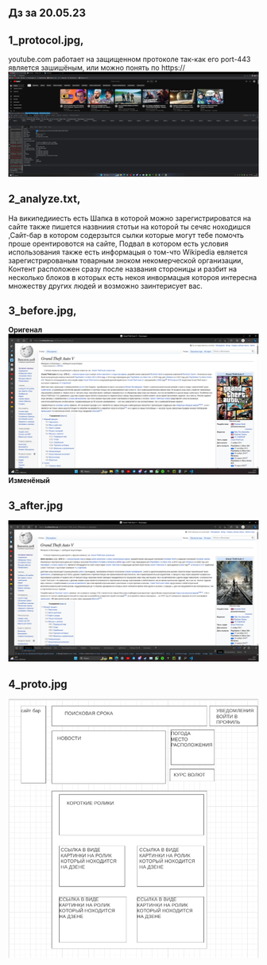## **Дз за** 20.05.23
## **1_protocol.jpg,**
youtube.com работает на защищенном протоколе так-как его port-443 является зашишёным, или можно понять по https://
![1_protocol.jpg,](1_protocol.jpg.png)
## 2_analyze.txt,
На википедииесть есть Шапка в которой можно зарегистрироватся на сайте также пишется назвниия стотьи на которой ты сечяс ноходишся ,Сайт-бар в котором содерзытся сылки которые могут тебе помочть проше орентировотся на сайте, Подвал в котором есть условия использования также есть информацыя о том-что Wikipedia евляется зарегистрированым товарным зноком некомерческой организации, Контент расположен сразу после названия стороницы и разбит на несколько блоков в которых есть некоя инвормацыя котороя интересна множеству других людей и возможно заинтерисует вас.
## 3_before.jpg,
**Оригенал**
![3_before.jpg,](206.png)
**Изменёный**
## 3_after.jpg
![3_after.jpg](204.png)

## 4_proto.jpg
![4_proto.jpg](207.png)